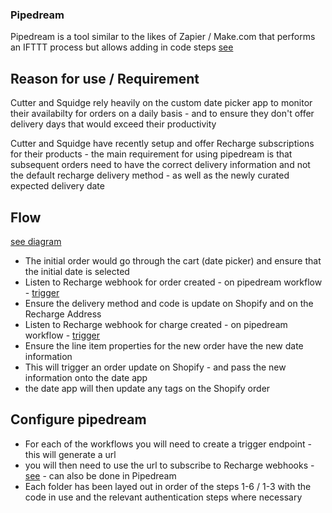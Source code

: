 ### Pipedream 

Pipedream is a tool similar to the likes of Zapier / Make.com that performs an IFTTT process but allows adding in code steps [see](https://pipedream.com/)

## Reason for use / Requirement

Cutter and Squidge rely heavily on the custom date picker app to monitor their availabilty for orders on a daily basis - and to ensure they don't offer delivery days that would exceed their productivity

Cutter and Squidge have recently setup and offer Recharge subscriptions for their products - the main requirement for using pipedream is that subsequent orders need to have the correct delivery information and not the default recharge delivery method - as well as the newly curated expected delivery date

## Flow

[see diagram](./Architecture.png)

* The initial order would go through the cart (date picker) and ensure that the initial date is selected
* Listen to Recharge webhook for order created - on pipedream workflow - [trigger](/order_created/)
* Ensure the delivery method and code is update on Shopify and on the Recharge Address
* Listen to Recharge webhook for charge created - on pipedream workflow - [trigger](/charge_created/) 
* Ensure the line item properties for the new order have the new date information
* This will trigger an order update on Shopify - and pass the new information onto the date app
* the date app will then update any tags on the Shopify order


## Configure pipedream

* For each of the workflows you will need to create a trigger endpoint - this will generate a url 
* you will then need to use the url to subscribe to Recharge webhooks  - [see](/example_webhook_creation) - can also be done in Pipedream
* Each folder has been layed out in order of the steps 1-6 / 1-3 with the code in use and the relevant authentication steps where necessary
